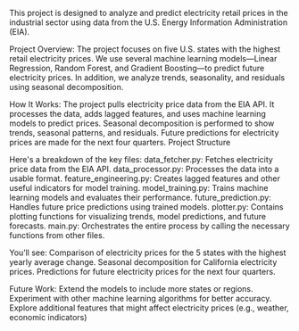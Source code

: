This project is designed to analyze and predict electricity retail prices in the industrial sector using data from the U.S. Energy Information Administration (EIA).

Project Overview:
The project focuses on five U.S. states with the highest retail electricity prices. 
We use several machine learning models—Linear Regression, Random Forest, and Gradient Boosting—to predict future electricity prices. 
In addition, we analyze trends, seasonality, and residuals using seasonal decomposition.

How It Works:
The project pulls electricity price data from the EIA API.
It processes the data, adds lagged features, and uses machine learning models to predict prices.
Seasonal decomposition is performed to show trends, seasonal patterns, and residuals.
Future predictions for electricity prices are made for the next four quarters.
Project Structure

Here's a breakdown of the key files:
data_fetcher.py: Fetches electricity price data from the EIA API.
data_processor.py: Processes the data into a usable format.
feature_engineering.py: Creates lagged features and other useful indicators for model training.
model_training.py: Trains machine learning models and evaluates their performance.
future_prediction.py: Handles future price predictions using trained models.
plotter.py: Contains plotting functions for visualizing trends, model predictions, and future forecasts.
main.py: Orchestrates the entire process by calling the necessary functions from other files.

You’ll see:
Comparison of electricity prices for the 5 states with the highest yearly average change.
Seasonal decomposition for California electricity prices.
Predictions for future electricity prices for the next four quarters.

Future Work:
Extend the models to include more states or regions.
Experiment with other machine learning algorithms for better accuracy.
Explore additional features that might affect electricity prices (e.g., weather, economic indicators)
